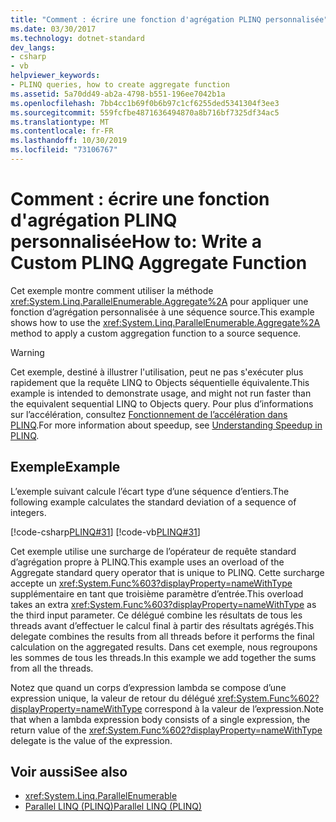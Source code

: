 ```yaml
---
title: "Comment : écrire une fonction d'agrégation PLINQ personnalisée"
ms.date: 03/30/2017
ms.technology: dotnet-standard
dev_langs:
- csharp
- vb
helpviewer_keywords:
- PLINQ queries, how to create aggregate function
ms.assetid: 5a70dd49-ab2a-4798-b551-196ee7042b1a
ms.openlocfilehash: 7bb4cc1b69f0b6b97c1cf6255ded5341304f3ee3
ms.sourcegitcommit: 559fcfbe4871636494870a8b716bf7325df34ac5
ms.translationtype: MT
ms.contentlocale: fr-FR
ms.lasthandoff: 10/30/2019
ms.locfileid: "73106767"
---
```

# <a name="how-to-write-a-custom-plinq-aggregate-function"></a><span data-ttu-id="c1a19-102">Comment : écrire une fonction d'agrégation PLINQ personnalisée</span><span class="sxs-lookup"><span data-stu-id="c1a19-102">How to: Write a Custom PLINQ Aggregate Function</span></span>
<span data-ttu-id="c1a19-103">Cet exemple montre comment utiliser la méthode <xref:System.Linq.ParallelEnumerable.Aggregate%2A> pour appliquer une fonction d’agrégation personnalisée à une séquence source.</span><span class="sxs-lookup"><span data-stu-id="c1a19-103">This example shows how to use the <xref:System.Linq.ParallelEnumerable.Aggregate%2A> method to apply a custom aggregation function to a source sequence.</span></span>  
  
> [!WARNING]
> <span data-ttu-id="c1a19-104">Cet exemple, destiné à illustrer l'utilisation, peut ne pas s'exécuter plus rapidement que la requête LINQ to Objects séquentielle équivalente.</span><span class="sxs-lookup"><span data-stu-id="c1a19-104">This example is intended to demonstrate usage, and might not run faster than the equivalent sequential LINQ to Objects query.</span></span> <span data-ttu-id="c1a19-105">Pour plus d’informations sur l’accélération, consultez [Fonctionnement de l’accélération dans PLINQ](../../../docs/standard/parallel-programming/understanding-speedup-in-plinq.md).</span><span class="sxs-lookup"><span data-stu-id="c1a19-105">For more information about speedup, see [Understanding Speedup in PLINQ](../../../docs/standard/parallel-programming/understanding-speedup-in-plinq.md).</span></span>  
  
## <a name="example"></a><span data-ttu-id="c1a19-106">Exemple</span><span class="sxs-lookup"><span data-stu-id="c1a19-106">Example</span></span>  
 <span data-ttu-id="c1a19-107">L’exemple suivant calcule l’écart type d’une séquence d’entiers.</span><span class="sxs-lookup"><span data-stu-id="c1a19-107">The following example calculates the standard deviation of a sequence of integers.</span></span>  
  
 [!code-csharp[PLINQ#31](../../../samples/snippets/csharp/VS_Snippets_Misc/plinq/cs/plinqsamples.cs#31)]
 [!code-vb[PLINQ#31](../../../samples/snippets/visualbasic/VS_Snippets_Misc/plinq/vb/plinqsnippets1.vb#31)]  
  
 <span data-ttu-id="c1a19-108">Cet exemple utilise une surcharge de l’opérateur de requête standard d’agrégation propre à PLINQ.</span><span class="sxs-lookup"><span data-stu-id="c1a19-108">This example uses an overload of the Aggregate standard query operator that is unique to PLINQ.</span></span> <span data-ttu-id="c1a19-109">Cette surcharge accepte un <xref:System.Func%603?displayProperty=nameWithType> supplémentaire en tant que troisième paramètre d’entrée.</span><span class="sxs-lookup"><span data-stu-id="c1a19-109">This overload takes an extra <xref:System.Func%603?displayProperty=nameWithType> as the third input parameter.</span></span> <span data-ttu-id="c1a19-110">Ce délégué combine les résultats de tous les threads avant d’effectuer le calcul final à partir des résultats agrégés.</span><span class="sxs-lookup"><span data-stu-id="c1a19-110">This delegate combines the results from all threads before it performs the final calculation on the aggregated results.</span></span> <span data-ttu-id="c1a19-111">Dans cet exemple, nous regroupons les sommes de tous les threads.</span><span class="sxs-lookup"><span data-stu-id="c1a19-111">In this example we add together the sums from all the threads.</span></span>  
  
 <span data-ttu-id="c1a19-112">Notez que quand un corps d’expression lambda se compose d’une expression unique, la valeur de retour du délégué <xref:System.Func%602?displayProperty=nameWithType> correspond à la valeur de l’expression.</span><span class="sxs-lookup"><span data-stu-id="c1a19-112">Note that when a lambda expression body consists of a single expression, the return value of the <xref:System.Func%602?displayProperty=nameWithType> delegate is the value of the expression.</span></span>  
  
## <a name="see-also"></a><span data-ttu-id="c1a19-113">Voir aussi</span><span class="sxs-lookup"><span data-stu-id="c1a19-113">See also</span></span>

- <xref:System.Linq.ParallelEnumerable>
- [<span data-ttu-id="c1a19-114">Parallel LINQ (PLINQ)</span><span class="sxs-lookup"><span data-stu-id="c1a19-114">Parallel LINQ (PLINQ)</span></span>](../../../docs/standard/parallel-programming/parallel-linq-plinq.md)
